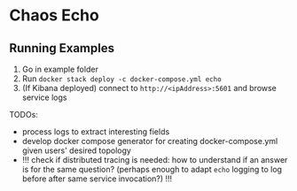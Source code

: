 # Chaos Echo

## Running Examples 

1. Go in example folder
2. Run `docker stack deploy -c docker-compose.yml echo`
3. (If Kibana deployed) connect to `http://<ipAddress>:5601` and browse service logs 

TODOs: 

* process logs to extract interesting fields
* develop docker compose generator for creating docker-compose.yml given users' desired topology
* !!! check if distributed tracing is needed: how to understand if an answer is for the same question? (perhaps enough to adapt `echo` logging to log before after same service invocation?) !!!